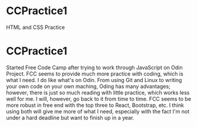 # CCPractice1
HTML and CSS Practice 
# CCPractice1
Started Free Code Camp after trying to work through JavaScript on Odin Project. FCC seems to provide much more practice with coding, which is what I need. 
I do like what's on Odin. From using Git and Linux to writing your own code on your own maching, Oding has many advantages; however, there is just so much reading with little practice, which works less well for me. I will, however, go back to it from time to time.
FCC seems to be more robust in free end with the top three to React, Bootstrap, etc. 
I think using both will give me more of what I need, especially with the fact I'm not under a hard deadline but want to finish up in a year. 